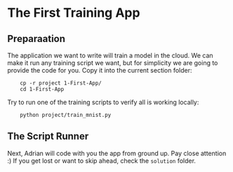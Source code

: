 # The First Training App


## Preparaation

The application we want to write will train a model in the cloud.
We can make it run any training script we want, but for simplicity we are going to provide the code for you.
Copy it into the current section folder:

```commandline
    cp -r project 1-First-App/
    cd 1-First-App
```

Try to run one of the training scripts to verify all is working locally:

```commandline
    python project/train_mnist.py
```

## The Script Runner

Next, Adrian will code with you the app from ground up. Pay close attention :)
If you get lost or want to skip ahead, check the `solution` folder.
